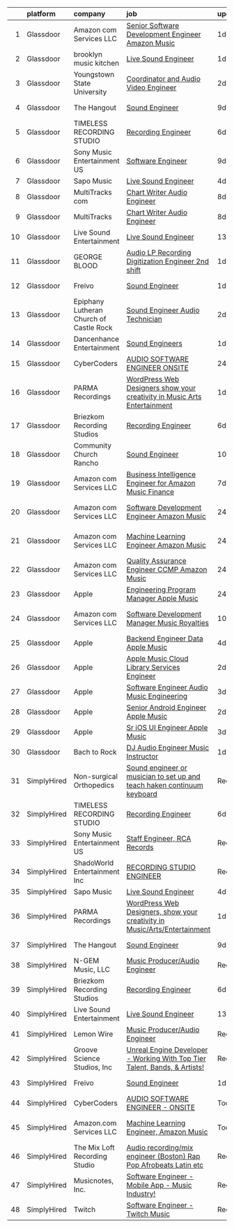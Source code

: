 

|    | platform    | company                                 | job                                                                                                                                                                                                                                                                                                                                                                                                                                                                                                                                                                                                                                                                                                                                                                                                                                                                                                                                                                                                                                                                                                                                                                                                                                                                                                                                                                                     | update_time   | location                |
|---:|:------------|:----------------------------------------|:----------------------------------------------------------------------------------------------------------------------------------------------------------------------------------------------------------------------------------------------------------------------------------------------------------------------------------------------------------------------------------------------------------------------------------------------------------------------------------------------------------------------------------------------------------------------------------------------------------------------------------------------------------------------------------------------------------------------------------------------------------------------------------------------------------------------------------------------------------------------------------------------------------------------------------------------------------------------------------------------------------------------------------------------------------------------------------------------------------------------------------------------------------------------------------------------------------------------------------------------------------------------------------------------------------------------------------------------------------------------------------------|:--------------|:------------------------|
|  1 | Glassdoor   | Amazon com Services LLC                 | [Senior Software Development Engineer  Amazon Music](https://www.glassdoor.com/partner/jobListing.htm?pos=123&ao=1136043&s=58&guid=0000018199a47fff8f4937af60c34423&src=GD_JOB_AD&t=SR&vt=w&cs=1_f26061d8&cb=1656140103986&jobListingId=1007959970195&jrtk=3-0-1g6cq9012khph801-1g6cq901kgajf800-99ed62419581f77f-)                                                                                                                                                                                                                                                                                                                                                                                                                                                                                                                                                                                                                                                                                                                                                                                                                                                                                                                                                                                                                                                                     | 1d            | Atlanta, GA             |
|  2 | Glassdoor   | brooklyn music kitchen                  | [Live Sound Engineer](https://www.glassdoor.com/partner/jobListing.htm?pos=119&ao=1136043&s=58&guid=0000018199a47fff8f4937af60c34423&src=GD_JOB_AD&t=SR&vt=w&ea=1&cs=1_e8a3fe7f&cb=1656140103982&jobListingId=1007960228681&jrtk=3-0-1g6cq9012khph801-1g6cq901kgajf800-cfb4dbb3a10cb396-)                                                                                                                                                                                                                                                                                                                                                                                                                                                                                                                                                                                                                                                                                                                                                                                                                                                                                                                                                                                                                                                                                               | 1d            | Brooklyn, NY            |
|  3 | Glassdoor   | Youngstown State University             | [Coordinator and Audio Video Engineer](https://www.glassdoor.com/partner/jobListing.htm?pos=127&ao=1136043&s=58&guid=0000018199a47fff8f4937af60c34423&src=GD_JOB_AD&t=SR&vt=w&cs=1_9b52f1eb&cb=1656140103987&jobListingId=1007957029518&jrtk=3-0-1g6cq9012khph801-1g6cq901kgajf800-4bff3de46b611e70-)                                                                                                                                                                                                                                                                                                                                                                                                                                                                                                                                                                                                                                                                                                                                                                                                                                                                                                                                                                                                                                                                                   | 2d            | Youngstown, OH          |
|  4 | Glassdoor   | The Hangout                             | [Sound Engineer](https://www.glassdoor.com/partner/jobListing.htm?pos=102&ao=1110586&s=58&guid=0000018199a47fff8f4937af60c34423&src=GD_JOB_AD&t=SR&vt=w&cs=1_e2f96762&cb=1656140103980&jobListingId=1007941797349&cpc=3E2BFC0D8D8346C2&jrtk=3-0-1g6cq9012khph801-1g6cq901kgajf800-675acca29632c3d6--6NYlbfkN0Dklcs_avH4_PXeaTYY4cD2CxUXrHXnDcRAFPxkhkludPybpabqCb4pOKZvm-Yy40brWKAkZHC4kOFh5HjM1Iv-jKH59TjzzuSUIQ-sYYeZX4RoES0tCMd7ioO9AgG1d6v6VqV5lX4n-gRcMqGEXgCd34vgOgeDymq6rVNKl9UGpAns5_pPRoxTju9kDX5UtUTPf4AUO5YCSdA1A2CIWd_LToMx6SlsjyKZgMcVcIGslXi8aRAeWYdIQj-c7wOz8bjNLLQeJxEjBjF05FE8_ccvHv4Qi004SSNZpDZPpPg2fgqrQL-ATgl4UoT9Z4swlViRYwUQLkHWCLusFC1mQmfD_pj5r2G__XVE0r4CmOFkNCRO5lRyI_mHg94UwoRJy0OgmP8o3rp10IOd0ApXVWCuC1-GbYBl9XkaZlQ8Klf1p1gPqAYN7hfF4hsxFmGw7Wscx9hECIEwAZ4UvoVu4Xc_xBUYYEorSz4HqZmc2j0yjlB914fgOcEI5_qr8SCdEEtl2YEB8uBzW75WMsumQLOxoPvf_FRf3qjh12tY5Tjl-Sc8quS-vnWfR8h5aWKB_UNeYoHXz38GWH29W1n4wGFjDZO_afoRQxWuAHvS-m3_RjmYsq5SlA11PQRvBOxty54A0qyh0sswfn7T8cpCOTAeV9mJkkCTtnLipD2MfjX6Txii8VGd1t_5Hja3T1XVvGG0k1Ny5cWne13AHw2YcNNAKMQR0lQ9coRbsUByfWhAOlGEefnwG7iIQLQqhJJ0OjU%3D)                                                                                                                                                                                                                                                                      | 9d            | Myrtle Beach, SC        |
|  5 | Glassdoor   | TIMELESS RECORDING STUDIO               | [Recording Engineer](https://www.glassdoor.com/partner/jobListing.htm?pos=118&ao=1136043&s=58&guid=0000018199a47fff8f4937af60c34423&src=GD_JOB_AD&t=SR&vt=w&ea=1&cs=1_a3591e8a&cb=1656140103982&jobListingId=1007949019689&jrtk=3-0-1g6cq9012khph801-1g6cq901kgajf800-52673f44efd9a9a5-)                                                                                                                                                                                                                                                                                                                                                                                                                                                                                                                                                                                                                                                                                                                                                                                                                                                                                                                                                                                                                                                                                                | 6d            | Cincinnati, OH          |
|  6 | Glassdoor   | Sony Music Entertainment US             | [Software Engineer](https://www.glassdoor.com/partner/jobListing.htm?pos=117&ao=1136043&s=58&guid=0000018199a47fff8f4937af60c34423&src=GD_JOB_AD&t=SR&vt=w&ea=1&cs=1_5f22f671&cb=1656140103982&jobListingId=1007942804723&jrtk=3-0-1g6cq9012khph801-1g6cq901kgajf800-3d69a6d98b0f3f4c-)                                                                                                                                                                                                                                                                                                                                                                                                                                                                                                                                                                                                                                                                                                                                                                                                                                                                                                                                                                                                                                                                                                 | 9d            | New York, NY            |
|  7 | Glassdoor   | Sapo Music                              | [Live Sound Engineer](https://www.glassdoor.com/partner/jobListing.htm?pos=113&ao=1136043&s=58&guid=0000018199a47fff8f4937af60c34423&src=GD_JOB_AD&t=SR&vt=w&ea=1&cs=1_0c63b792&cb=1656140103982&jobListingId=1007951864280&jrtk=3-0-1g6cq9012khph801-1g6cq901kgajf800-fcb7a6448ded33ab-)                                                                                                                                                                                                                                                                                                                                                                                                                                                                                                                                                                                                                                                                                                                                                                                                                                                                                                                                                                                                                                                                                               | 4d            | Miami, FL               |
|  8 | Glassdoor   | MultiTracks com                         | [Chart Writer   Audio Engineer](https://www.glassdoor.com/partner/jobListing.htm?pos=124&ao=1136043&s=58&guid=0000018199a47fff8f4937af60c34423&src=GD_JOB_AD&t=SR&vt=w&cs=1_ccbb3a9f&cb=1656140103986&jobListingId=1007945074698&jrtk=3-0-1g6cq9012khph801-1g6cq901kgajf800-394d791e73078e8e-)                                                                                                                                                                                                                                                                                                                                                                                                                                                                                                                                                                                                                                                                                                                                                                                                                                                                                                                                                                                                                                                                                          | 8d            | Cedar Park, TX          |
|  9 | Glassdoor   | MultiTracks                             | [Chart Writer   Audio Engineer](https://www.glassdoor.com/partner/jobListing.htm?pos=126&ao=1136043&s=58&guid=0000018199a47fff8f4937af60c34423&src=GD_JOB_AD&t=SR&vt=w&cs=1_08549f4d&cb=1656140103987&jobListingId=1007945174702&jrtk=3-0-1g6cq9012khph801-1g6cq901kgajf800-eafff6cc7ca7f3b4-)                                                                                                                                                                                                                                                                                                                                                                                                                                                                                                                                                                                                                                                                                                                                                                                                                                                                                                                                                                                                                                                                                          | 8d            | Austin, TX              |
| 10 | Glassdoor   | Live Sound Entertainment                | [Live Sound Engineer](https://www.glassdoor.com/partner/jobListing.htm?pos=112&ao=1136043&s=58&guid=0000018199a47fff8f4937af60c34423&src=GD_JOB_AD&t=SR&vt=w&ea=1&cs=1_956f82da&cb=1656140103982&jobListingId=1007933105310&jrtk=3-0-1g6cq9012khph801-1g6cq901kgajf800-c79b73407b4e4318-)                                                                                                                                                                                                                                                                                                                                                                                                                                                                                                                                                                                                                                                                                                                                                                                                                                                                                                                                                                                                                                                                                               | 13d           | New York, NY            |
| 11 | Glassdoor   | GEORGE BLOOD                            | [Audio LP Recording Digitization Engineer  2nd shift](https://www.glassdoor.com/partner/jobListing.htm?pos=125&ao=1136043&s=58&guid=0000018199a47fff8f4937af60c34423&src=GD_JOB_AD&t=SR&vt=w&cs=1_0ac9e9d9&cb=1656140103987&jobListingId=1007959721059&jrtk=3-0-1g6cq9012khph801-1g6cq901kgajf800-94ce0a851b55452b-)                                                                                                                                                                                                                                                                                                                                                                                                                                                                                                                                                                                                                                                                                                                                                                                                                                                                                                                                                                                                                                                                    | 1d            | Fort Washington, PA     |
| 12 | Glassdoor   | Freivo                                  | [Sound Engineer](https://www.glassdoor.com/partner/jobListing.htm?pos=103&ao=1110586&s=58&guid=0000018199a47fff8f4937af60c34423&src=GD_JOB_AD&t=SR&vt=w&ea=1&cs=1_fbc4feff&cb=1656140103981&jobListingId=1007960256212&cpc=AECEB822CA110EBC&jrtk=3-0-1g6cq9012khph801-1g6cq901kgajf800-dcb3c1ce40abf58c--6NYlbfkN0DeyJ4CP5CzwT7broxeUwKBt3co1QwKwWitRQqJu2WRZ1ZiWaEtQwSD9V72mLcqkbYFr4PTDTMhd2HkYAy5q3mnyAyciwCD-O5PQIMS9Q5KThzj-50jTgHxSgcxpnoYsUtDyMGkywOoVmaupRLttQZOuWuECVOk-O-T0lmz2F6ZstuAs4GKfhZvCkiZiWQRzDXdxozTP5BUjBvaB6EzQ340DeKs_GLrmKXKdqZD9z-vDYO7qMqbZpaSEM4Ez2SQ5Mi3iE-MwnuB87RnZdpuOjoenGC3M_PHSriHozOmimQ269rtugLhzjiw9EAUrnqidaykAefmZdU8gaRJ0hCAOJMTfWI4pwPTxeVdCvBzyx4PoFTFSBo8DdA7eKlrHHcJbXiSTZZ_dO8RN6HpFoL4YsqU-eACWU3xrmLWMEmunpU_c0V43yGfvfXcyw9VoUkzatAgIACwknYoIAr2xSFt8uz4vy0Iu8A-LntPfUnX43ExjGHvOu16vC5mQeRkEU3WOfM%3D)                                                                                                                                                                                                                                                                                                                                                                                                                                                                                                                                 | 1d            | Middleboro, MA          |
| 13 | Glassdoor   | Epiphany Lutheran Church of Castle Rock | [Sound Engineer  Audio Technician ](https://www.glassdoor.com/partner/jobListing.htm?pos=128&ao=1136043&s=58&guid=0000018199a47fff8f4937af60c34423&src=GD_JOB_AD&t=SR&vt=w&ea=1&cs=1_c4f55910&cb=1656140103987&jobListingId=1007956823232&jrtk=3-0-1g6cq9012khph801-1g6cq901kgajf800-3de154c4f66dd65c-)                                                                                                                                                                                                                                                                                                                                                                                                                                                                                                                                                                                                                                                                                                                                                                                                                                                                                                                                                                                                                                                                                 | 2d            | Castle Rock, CO         |
| 14 | Glassdoor   | Dancenhance Entertainment               | [Sound Engineers](https://www.glassdoor.com/partner/jobListing.htm?pos=121&ao=1136043&s=58&guid=0000018199a47fff8f4937af60c34423&src=GD_JOB_AD&t=SR&vt=w&cs=1_89b69460&cb=1656140103986&jobListingId=1007959494251&jrtk=3-0-1g6cq9012khph801-1g6cq901kgajf800-d0f3d38b7fd0f498-)                                                                                                                                                                                                                                                                                                                                                                                                                                                                                                                                                                                                                                                                                                                                                                                                                                                                                                                                                                                                                                                                                                        | 1d            | Oklahoma                |
| 15 | Glassdoor   | CyberCoders                             | [AUDIO SOFTWARE ENGINEER   ONSITE](https://www.glassdoor.com/partner/jobListing.htm?pos=110&ao=1110586&s=58&guid=0000018199a47fff8f4937af60c34423&src=GD_JOB_AD&t=SR&vt=w&ea=1&cs=1_ab4ee348&cb=1656140103982&jobListingId=1007961975224&cpc=8795CF9063CD573D&jrtk=3-0-1g6cq9012khph801-1g6cq901kgajf800-b6235e2feb0b0fb5--6NYlbfkN0CpFJQzrgRR8WqXWK1qKKEqALWJw739KlKqr2H-MSI4eoBlI4EFrmor2FYZMP3muM0l2pCdR1lEkYQad70RamWRliXAwblxhpTvQzv0PCj3Pv52ZE0UmBc2zYc2lLn8YXoU1n662mAsLNK_eO1mv5bLozNhwunmvf7eKA6gi_po0JZoiACYKyF39iH0hI-6LDIUgksoRlciWuOBm1TLMxwEdFCKAdTaUVVp3vRFJ3_hpd4yzG_qMvDe9sFwrYWKix524PIsPA4854yE7KKJ5wh0EDkWTyMSVaIi4sTLnpvmY1UZEREmUHgZfSuRSWOsX3mtKLmm-CWblt3aE04wR1_4_LhgSQ5cttIt2x7PcmhLi5KVqwgAgFCLOXAWlYJuvekYIGOk1R6EyNzbP15_AxM_H9RHxkxowIh2wEG5Yu06TLMIMDxts9aH6thbyjaY4faG7xmIY-Ohj5YRnsdZFxa-pI4m8lH4VVOfYjJ5trSKvnIu-8XqlfM4odvHqy5YoEAuAaikTzVN1qDglXNWgAoJJpAYwhSGiDyPIR8xsrPINuEpGb-hqCI4CG7Y1kLyPmdTut5Vs1IT23XQQ0eoQvijJkkcnz4oh3bW51d49DC4SaDvpkDHSY_OtJYGsoMJy6rNjWhGY-8ZEq-D5Z6p4KaGDQrAQCITcvM5yiL5WYYkEO3jqbwSWKwj7QS63BrPCV6Y43N_TTqaj0Y7FtMJy-sj7CeYd83YzIfhyTLOgilqFRo7yv-V-1U60lp54Mowm5KcsjcjFqw6WdpwDExBN-rwQRTURjmKNfQGulh53N1VvNcu6D34_UVIo-_AwlnflzavdjJX6PGbMTQtP5SZ8F3g2Y2fzTSmeM7t9k3AHbYCefQbjFQC5XkpTJDFqYvUypKW4DXdwva6ZfjsAwU0I2htK9kEAfrmA5W4SdR9uTeasOdY0h63vnrP7vHPmN-DHxcQa97zI-WXuBiSC2Kn0E9E4QnfbIZcVYuPcHJytRWmXA%3D%3D) | 24h           | San Jose, CA            |
| 16 | Glassdoor   | PARMA Recordings                        | [WordPress Web Designers  show your creativity in Music Arts Entertainment](https://www.glassdoor.com/partner/jobListing.htm?pos=105&ao=1110586&s=58&guid=0000018199a47fff8f4937af60c34423&src=GD_JOB_AD&t=SR&vt=w&ea=1&cs=1_ae6f1eb3&cb=1656140103981&jobListingId=1007960095074&cpc=FB7E4A1762AE5BEC&jrtk=3-0-1g6cq9012khph801-1g6cq901kgajf800-a51dcf66eccc53eb--6NYlbfkN0BMd6i3W3qmAtDke4ZitYLMBEMpVvOQU_aO9JUqgRRkgwDvgaVV8jWDDkXv0s9VdhdFtp8vgpc7Xd14geBqCVRfeb-Zk2gFUWrnzfN3CO7_Kshg7e9lFPeLlS31PbWmaUmDuWqBwBaZIqP5E8OfSbZVpgw5zRAc4LpRHBRqxyh3tAhzUrHfLFIfhkH6S2Qey-ZsaTr91fC6gXPwJSfiR5EWKpFZmiLfem0WBZQlXuT3jnZF2udxMLBeiTElXdflra8wWV-HXvYgwt15XnB-eotkyTg14TCk4_hsHfW6oeZMH-dsPx8T56pWYEG8XgktZA_sSjtHEApkL58IS0unuBqoreEI6ZFo0kBwEnX6iwBqRbSW3IVRtiXSjqg6JuvXz58arzeBaHpcJd4ptE3iQC6-zcljankndebXXDnBpTaqiu6D7hO8W1fgfxvfcw0ke8VPFKiIi-IGRfh5cPyKtSRdIo8WAIxOq2iK09lctGNgsz9PFW2eooEMGPKA9oc3FF4%3D)                                                                                                                                                                                                                                                                                                                                                                                                                                                                      | 1d            | Remote                  |
| 17 | Glassdoor   | Briezkom Recording Studios              | [Recording Engineer](https://www.glassdoor.com/partner/jobListing.htm?pos=115&ao=1136043&s=58&guid=0000018199a47fff8f4937af60c34423&src=GD_JOB_AD&t=SR&vt=w&ea=1&cs=1_229e721d&cb=1656140103982&jobListingId=1007949003348&jrtk=3-0-1g6cq9012khph801-1g6cq901kgajf800-642744c452f28506-)                                                                                                                                                                                                                                                                                                                                                                                                                                                                                                                                                                                                                                                                                                                                                                                                                                                                                                                                                                                                                                                                                                | 6d            | Alhambra, CA            |
| 18 | Glassdoor   | Community Church Rancho                 | [Sound Engineer](https://www.glassdoor.com/partner/jobListing.htm?pos=101&ao=1110586&s=58&guid=0000018199a47fff8f4937af60c34423&src=GD_JOB_AD&t=SR&vt=w&ea=1&cs=1_4204e441&cb=1656140103981&jobListingId=1007939846257&cpc=BD12EE6BC876221B&jrtk=3-0-1g6cq9012khph801-1g6cq901kgajf800-83ae106271ef4dd5--6NYlbfkN0Bi-g4OEguhQEx4pjzkmulzkFDPdVMQm6g82nLRMcVRUAXQonzRVMraqvZFhqHn4iOrwVvH3vjavyQ1H4pVpG0Sx8cg6YAiQ__67yn_QI9nxrG6U4M1HTCKxgTQzFwVXCl5V7NMBT19HpHVbSSivm3y3MWHj9PjpWZhDH39sbDn7fy1Qwhaoag2pbuBs-YWJhchDIe_52Ia1dUTmWAlG2cmq8cX6sFs0Qk8jXm1nl0FwMV1uwFwMihHdU8AUaHZEfUMHn7cj_NTXnUFIq3K-WwQq-_NzJtq9LsgLXFMLgNJG33FB3WwzuDCOHIezker-tNzPd3Y3BucQKvYUp4gmoUOiOJxvJdzN_GsVH0Fy0baAF5WSEGHmizSQOMeft8Cq5x9uzxgLbppJHQDpojD24GtaH1xAHK1tM-btmPq6DEJPs7SyWmuJWigNFN6is3RxUaVSr6bBRH_vnZcv-ABmz8Y0sPzvsPC5V0rj9U27L4jvQFzkrXWbTi7JxYNYs7A7Gg%3D)                                                                                                                                                                                                                                                                                                                                                                                                                                                                                                                                 | 10d           | Rancho Cucamonga, CA    |
| 19 | Glassdoor   | Amazon com Services LLC                 | [Business Intelligence Engineer for Amazon Music Finance](https://www.glassdoor.com/partner/jobListing.htm?pos=120&ao=1136043&s=58&guid=0000018199a47fff8f4937af60c34423&src=GD_JOB_AD&t=SR&vt=w&cs=1_45a0d339&cb=1656140103983&jobListingId=1007946590105&jrtk=3-0-1g6cq9012khph801-1g6cq901kgajf800-76e678a6ae5e6aee-)                                                                                                                                                                                                                                                                                                                                                                                                                                                                                                                                                                                                                                                                                                                                                                                                                                                                                                                                                                                                                                                                | 7d            | Seattle, WA             |
| 20 | Glassdoor   | Amazon com Services LLC                 | [Software Development Engineer  Amazon Music](https://www.glassdoor.com/partner/jobListing.htm?pos=116&ao=1136043&s=58&guid=0000018199a47fff8f4937af60c34423&src=GD_JOB_AD&t=SR&vt=w&cs=1_5ee8fd51&cb=1656140103982&jobListingId=1007962194215&jrtk=3-0-1g6cq9012khph801-1g6cq901kgajf800-fa7a0329a3b35d60-)                                                                                                                                                                                                                                                                                                                                                                                                                                                                                                                                                                                                                                                                                                                                                                                                                                                                                                                                                                                                                                                                            | 24h           | San Francisco, CA       |
| 21 | Glassdoor   | Amazon com Services LLC                 | [Machine Learning Engineer  Amazon Music](https://www.glassdoor.com/partner/jobListing.htm?pos=111&ao=1136043&s=58&guid=0000018199a47fff8f4937af60c34423&src=GD_JOB_AD&t=SR&vt=w&cs=1_f936024d&cb=1656140103982&jobListingId=1007962183549&jrtk=3-0-1g6cq9012khph801-1g6cq901kgajf800-7c0081a0693f6e3b-)                                                                                                                                                                                                                                                                                                                                                                                                                                                                                                                                                                                                                                                                                                                                                                                                                                                                                                                                                                                                                                                                                | 24h           | San Francisco, CA       |
| 22 | Glassdoor   | Amazon com Services LLC                 | [Quality Assurance Engineer  CCMP  Amazon Music](https://www.glassdoor.com/partner/jobListing.htm?pos=114&ao=1136043&s=58&guid=0000018199a47fff8f4937af60c34423&src=GD_JOB_AD&t=SR&vt=w&cs=1_a230722f&cb=1656140103982&jobListingId=1007961126346&jrtk=3-0-1g6cq9012khph801-1g6cq901kgajf800-e1f2d08a6e96a4b8-)                                                                                                                                                                                                                                                                                                                                                                                                                                                                                                                                                                                                                                                                                                                                                                                                                                                                                                                                                                                                                                                                         | 24h           | San Francisco, CA       |
| 23 | Glassdoor   | Apple                                   | [Engineering Program Manager  Apple Music](https://www.glassdoor.com/partner/jobListing.htm?pos=122&ao=1136043&s=58&guid=0000018199a47fff8f4937af60c34423&src=GD_JOB_AD&t=SR&vt=w&cs=1_43d7b55c&cb=1656140103986&jobListingId=1007962872437&jrtk=3-0-1g6cq9012khph801-1g6cq901kgajf800-2a67702879a369bb-)                                                                                                                                                                                                                                                                                                                                                                                                                                                                                                                                                                                                                                                                                                                                                                                                                                                                                                                                                                                                                                                                               | 24h           | Seattle, WA             |
| 24 | Glassdoor   | Amazon com Services LLC                 | [Software Development Manager  Music Royalties](https://www.glassdoor.com/partner/jobListing.htm?pos=129&ao=1136043&s=58&guid=0000018199a47fff8f4937af60c34423&src=GD_JOB_AD&t=SR&vt=w&cs=1_780f81ca&cb=1656140103987&jobListingId=1007940033192&jrtk=3-0-1g6cq9012khph801-1g6cq901kgajf800-5aee6b857832b447-)                                                                                                                                                                                                                                                                                                                                                                                                                                                                                                                                                                                                                                                                                                                                                                                                                                                                                                                                                                                                                                                                          | 10d           | San Francisco, CA       |
| 25 | Glassdoor   | Apple                                   | [Backend Engineer Data   Apple Music](https://www.glassdoor.com/partner/jobListing.htm?pos=104&ao=1110586&s=58&guid=0000018199a47fff8f4937af60c34423&src=GD_JOB_AD&t=SR&vt=w&cs=1_bc44fd9f&cb=1656140103981&jobListingId=1007950938244&cpc=8795CF9063CD573D&jrtk=3-0-1g6cq9012khph801-1g6cq901kgajf800-12d83685509c3883--6NYlbfkN0BvKrLyj5gPmtZO9T8euul8TCxuuKNOtzRJOomxnwSEodTz2Bc-sPZlFpP0h5lDivqTF5_QeIpS_cDvN7FQMh8G5Q27mXkfq6J_zu8iXTfNQv2d91851vXbBzAq-u4LhSiSVS7JHPHJJPqd4DPZm67dI48mIQvipeOSk8vKm-DGTLEUrrKhp5V6Ib2SPayZh5hDIGxb7qYmO1o6bBzs9xsUCBDNA2N3sRT4lHwApebmj-MgteDM_1K_N8ziK04AzlLaSwokhBsB-ltEGMemLW0z4himHSDRNlgT-Qnm9J1ebbFwhNf1F5RrU4YoXQrOqh74NocbJmBqyvVyvsmd8dIe4iq8EKPG5OV4S6aIk6efr6YoUlZ8iOYNUXZH-fVI1TbCFm6RRitC1nhYRzdb8OKEAFOTFbkP4KsylE3JWUorT2T7iEB4WPqeyVEkNzugiK3nN-12RIN5Awjibnpu2Gj9ZBtKkQ6HmYSQDvD6OQ8JdmBCdosqJq0Lr-ggpUH4z_F2daALv9VsMwXlQk8AfXvAm_xsz7jLhh1QCSzf3CZtFKhEVjAZLeHuUzS5GGAkms9queLT1ZoUz4wIGeq97FKzDBZBt6v4iBQZ-_4Y4KdoipryYR0L7LUHCxIqUmRQceKxJNh-LsOVnvevRdCvGIeiLDJn9hBkBYaxu113TTWLlk22NSBme9WkP7IKyUwGlUfH4rZNS3g9j752Jls97BXql8W2ak4Qm7N9_DH3chz1qxQFs2HwB5d291UazCEKVK9zVVNxGquhQ_3PDi3tMoaIzHnkI_r7i_CEa-ikTaSblSzIeh6W2SqJw898D5O4Kj-VQoLjU5Vi-1M37-rxzMfxyTNAf5BIiwbhG4GT5uLPEAz4g2qTbfbvO6bYTHDl05arJm5Exa_mS-Phy8vpKwx2_TW81jGTzsXGIAoJQIWYseofecMAb1vJR1UNcsWRmvtLlr2hG25zoD0PjlbXh2_t)                               | 4d            | New York, NY            |
| 26 | Glassdoor   | Apple                                   | [Apple Music   Cloud Library Services Engineer](https://www.glassdoor.com/partner/jobListing.htm?pos=106&ao=1110586&s=58&guid=0000018199a47fff8f4937af60c34423&src=GD_JOB_AD&t=SR&vt=w&cs=1_70db49cb&cb=1656140103981&jobListingId=1007958038335&cpc=AC285F3A3ECA6BB0&jrtk=3-0-1g6cq9012khph801-1g6cq901kgajf800-90d154890eaec506--6NYlbfkN0BvKrLyj5gPmtZO9T8euul8TCxuuKNOtzRJOomxnwSEodTz2Bc-sPZl1dBMH13w-jPSQNOdC8EiyXidj-cTlaRSVRT9dQt6cRIQFRhagZhsjMlt8MOPuQG9TbrHFdtysCg8H6JXms-aMcTD_6WL9WW0CDTqFTF23mgEF8mEKlm0HlWWvB9lIOpMWHoJ3pUqf7aeLaGfig0DS4bGsnvsxxRZ1UfrhG3DrtnlalWpcpp8uXeEtLV0PQ1PUVcpwS6npRWOnCfUdIQpAk97uqtxzINdUZRQ_VqabxSuvxonNhkdAlUm7JttAVPLEjw3XGl-NIn4-zYnj0ryxBlf_rU7OKsnuu_o5MAr8bQ6m-1qXzliWrxKdn6ovSdVcXrqzbV43OVEEcodkxdvgDaF_S4BJhO4aVaypg2DA0GpoI-oZZ7iZ6oStVNmvVMCZ6_OfIKneGfwsmM9-kMQC3XTSH_WWpEtvIsvO5vxbR1_La6Lo3OGloKPhf14kpIc8gLndkORce0Hwerhakz_mMu8AWch4bqVs9_OnKFf6K__VXa1gfgd2UwwsdsSkBRZP-rrp7l8Bb_bKbmr1EFs9sMtklPbUpTGsHsgpZQn-66OaQ_agFJNGMaS7wopYYZl0PaV7k_KSRR7CHqm7G9CyOxruOJWMPw3Bi-1IaZgwFS8UsA705BnZTdA6JFcFcZmygdGpIlp6viZFGUJNLvBnWPyNRDcWVAmSI3V_t-S3AHYaW_3O12FD2TVbPNxYP6n4omZ5rrGkMYaoGsZTr5SPb2ET5LCEBMYQSzl3IaAvLHrWIom3pzLtul12x2x3ItDYZb9cS6UAYNgb5xt1jAH0vlyekXvsJ1mgO18CFIwoabw-maUWMKoeb7Cwkltadwm_Uwtmf0cLaUf81Gta8KOz__T112Nv9xK1bSJMdPH4T2ovEy-l8H9MXVsTk-u-cNR8hNgHu8vm6eOChlRxdkUAmxvZSwUO4FeURGfdMg9MOY%3D)       | 2d            | Seattle, WA             |
| 27 | Glassdoor   | Apple                                   | [Software Engineer   Audio Music Engineering](https://www.glassdoor.com/partner/jobListing.htm?pos=107&ao=1110586&s=58&guid=0000018199a47fff8f4937af60c34423&src=GD_JOB_AD&t=SR&vt=w&cs=1_211bd28b&cb=1656140103981&jobListingId=1007953436681&cpc=AC285F3A3ECA6BB0&jrtk=3-0-1g6cq9012khph801-1g6cq901kgajf800-0f05742063eedeae--6NYlbfkN0BvKrLyj5gPmtZO9T8euul8TCxuuKNOtzRJOomxnwSEodTz2Bc-sPZl29JElYHfcoQTiZSeJqPqmVi6yPXnZ7RPIiHp7Ll7-5zhYqBOAyK9-D1QoK1PnLaKo5UwoRN33pvynulK16fbQXfLc58l3WIiymQZ9aFdke1u2W1wCLOwT7SrCxMox9X0xz96zafFD4YWXmkWkSjUBqzDeGV2l4vklCNJhtIhEVc9UlF__90IpOhSuFg541QVpPJjslYqK3QDsuuaX_S7B-_GWnTwjVz4PbnN2uEvQl7d3aQ5DXDHy_ylaHzo107dq1bkbp9HKLp9ZA4Jn2dzrhVrPRqqbpKc8KtdOcW8ew7wuQoXmF52dQ3lSodbJKZYytSGjjy8lmVPGSthC1lLVqhgxAU9_hTYLhdrbYbm8VAS3wd6PNTGVOJ3jOvenv4SjD-xr3coWf0t1yYHRZqQWPEoz5sLmVKwlJnq2mKkYxGEPOyRwVmpetbsQujW7QIXzhDnX3lIfxMU6M6PaQi6tmenRHU9qdwTrb8pOQQQtsIHt2LuJKpRA4TWNa31NBROFviduMETJPbge4CVfIrcATHGuJjl_89CQIfWgR0ZHxqOfDaKgJjn_Is-QdGRMzjgudsGAYUlaMISVc6LNJrw4vOgkSPeO4focvqNMagiXY83fzeRdr6R4aCoM62ZfTJ1LqE-QL-as1E6cV9-vPQ9y6JSrbIcSMXBcBD3gIjdZpq9s_4AcQ32Zoa8afK2t9iUZ9ipMdpBTDzA6m48Za-BklE7h7TEzyKG8nmn-iPskqj87C4znhppA6W13B7jI4iUbE2JHSk8keWD1gB5ipLj04rz6D-8PJp9b9G-QqnJhrgVgyj7CC1zTVMzCvvdIl0WNUJu-xOVt_4Kyr-FxmRAExeAD6SikPBcxNg47V1i8DATtPpEA6FRgceLxX1gLc_tbEypyvFNuXKyBxMMODLdAcGxbyCoT0nT3okie2WF2JA%3D)         | 3d            | Culver City, CA         |
| 28 | Glassdoor   | Apple                                   | [Senior Android Engineer   Apple Music](https://www.glassdoor.com/partner/jobListing.htm?pos=108&ao=1110586&s=58&guid=0000018199a47fff8f4937af60c34423&src=GD_JOB_AD&t=SR&vt=w&cs=1_c46f06ab&cb=1656140103981&jobListingId=1007958336118&cpc=334ABAF5D42DC775&jrtk=3-0-1g6cq9012khph801-1g6cq901kgajf800-a70bb27c68a7a6c6--6NYlbfkN0BvKrLyj5gPmtZO9T8euul8TCxuuKNOtzRJOomxnwSEodTz2Bc-sPZlC5mDe-NOaJgTibUZKWwoj1L5CZzuCvYelZTCfuoFm050DBiCh4fW3g-g9QvrvuGh2I-00PtdeaHO2a5ACvBLmptIwfTXWCMvWShVtPZBMuwfxpqy-2sTJyoFAEr7vt_VfegA3wuN5uYXto1lTq-5kyIJSlc4N3nv44xS7V0DftKunKLGLcEcwyuJlGTRZo7h69Hj15HytoiiC_UfbYz6BPYzXPw-bIjLeCpA1phMlx-0G4Bdi8Sou_rh-oc1FuFK9EYh9aHvbhNzRhl7VDu1aLUYmqR-U-OaHMMJUtg927XKfc1omsXKt9DVBYe1_v7w2Cyw1ppemftWEBwxUtD3q4CqBJNWhCWO-DVwok6j7Vem8r2K1seTkzzfq0PwQfiJMcS8WGNVbbRHPQeVnegLTJ26nlJ3XoLXkDPW7QIhGe01VM9KMgQHpJ0vH-wWNh1ufks2ITHeqIbIul5VDg4tCDFFFFiMhY0Imkxd06yfBmjgG46xRC3TZYXswh-J29w_8qotsoIJDEC1owrSqOSyWDUlAmnnMFvMmZpiW87MyD8XmXhuheinfnc7DwHChTWd4CEUStrl7YcbKY7C7YFgrzR0uXtbT-nGFAf9JXRKUkU3AQ27qUMewuQsbj02H7UFgH8mrmJw9oHfQlpa1CcxiSik0T7Aw_zlfhO_VmVHyyUhlSyOX5ewhpV9v9lKgAapOnwhDBnsWxnEB96FJSlBvoUozzg2dI0GG2iDw-ER0QDLXsOz5Mno8OW5BafsIUau0d3_02C0HE_XbtX7lLvZVquLC8Y8iS4LuHYdMZlmF4yFNWERY7Yoj72PyIhnr18AGyI04mc0Usgu6F3wPRdnpp9uwdLXpC7jn4O9kN0A244dACc7zMZS8neVQrBtbqmIijLTqtWF82FgJmyHLXmSJKABM_60nq2ccKqRymM_u30%3D)               | 2d            | San Diego, CA           |
| 29 | Glassdoor   | Apple                                   | [Sr  iOS UI Engineer Apple Music](https://www.glassdoor.com/partner/jobListing.htm?pos=109&ao=1110586&s=58&guid=0000018199a47fff8f4937af60c34423&src=GD_JOB_AD&t=SR&vt=w&cs=1_b2c82c03&cb=1656140103982&jobListingId=1007953436787&cpc=F41FEAB56D215062&jrtk=3-0-1g6cq9012khph801-1g6cq901kgajf800-6b48f68127162d2d--6NYlbfkN0BvKrLyj5gPmtZO9T8euul8TCxuuKNOtzRJOomxnwSEodTz2Bc-sPZl1dBMH13w-jPG2G3T-i-GLEFchHGcFa8MguPlTO6XLwzAMQBFoGjqi0wt0Mh4MM14Z2gcB9Y4d2btViXEFylHFVO6cOHypjmR7yWFLre5OUuYQuv0UwgZNEdyrDcYWN1dPAH_QGeSZapUw4JsPCvv-O3fcDfr1mlYjlrhmA-Qy21JuUheTVrgsjdiNc-HFHYZoBJ9bBd1QLjS3ES7G5hhPkBs0_-0iH5OFJ4F2tW-fcliFQc9Khzaj1h8aLylJUqvU5lC_xkYstr9f5zFOp43EARsb5hQ1E4w195mrxuYnWK8kE7rqLpyHXTEufaOSU4l7-Diq2iMs6mTHYHNz3gNBEKUx05s6yLTVevpyLq9pbufCmL0XH6EfM6L04KnDT0Y-52uezUUKO1W8Q1hRp6iFpBA4Fx9DguvQFBrgAKzo9yACMlNCKuAnO3tK5DG2ve19qEYbZ-5Y9o9VEh84NoJPJyOf5iRF1IR63lH8IerzRT1A-jMXGvcXvTsM_7jUB8MmMbKH4atxWA27RxyjIbm5-XXfdgelApG_vdeIVxcxQcknuqdXs-KKQQBwLIUnm1sQaxOVzpes0l5AyKMIfhPLf7ciRFskipHmbk7xw1p6TF_9QngGMnJx2WXk3sHiXsqvdFb02REln-Ty8OtnDj1EXk-u13l_Qqkb-HxJ2b2T-n6pJQnRUAwQvRd1MpG6Dj38r6QJuf3W1NcmOWGuM8JkmApqZcS9wuNTB2CC_l22Inxl_f4T8FfUf3V67VaWutFXqVT5V5zUZB9DCVoSx0PlIFGf9ifD1AGW6j3H9anXRnCZjOY6-RXaMBwsW0yB8VXu_JlzzJlOqC4N5euDqTOfDldZRBnFozgKccZsDsXr5pg5ACF4uJtOEN6_DqcoLlnwxmqz92cgKQtNDPmmi69lV5aJyyu628Z)                                   | 3d            | Seattle, WA             |
| 30 | Glassdoor   | Bach to Rock                            | [DJ   Audio Engineer   Music Instructor](https://www.glassdoor.com/partner/jobListing.htm?pos=130&ao=1136043&s=58&guid=0000018199a47fff8f4937af60c34423&src=GD_JOB_AD&t=SR&vt=w&ea=1&cs=1_79935af9&cb=1656140103987&jobListingId=1007959678007&jrtk=3-0-1g6cq9012khph801-1g6cq901kgajf800-512eee16dd10632a-)                                                                                                                                                                                                                                                                                                                                                                                                                                                                                                                                                                                                                                                                                                                                                                                                                                                                                                                                                                                                                                                                            | 1d            | Gaithersburg, MD        |
| 31 | SimplyHired | Non-surgical Orthopedics                | [Sound engineer or musician to set up and teach haken continuum keyboard](https://www.simplyhired.com/job/7y5RxfWgvBhvD5ARANj7xR1wS24g3fPvxpYIHCnLHOc6p5-BJXdA0g?q=music+engineer)                                                                                                                                                                                                                                                                                                                                                                                                                                                                                                                                                                                                                                                                                                                                                                                                                                                                                                                                                                                                                                                                                                                                                                                                      | Recently      | Hicksville, NY          |
| 32 | SimplyHired | TIMELESS RECORDING STUDIO               | [Recording Engineer](https://www.simplyhired.com/job/IWPOl1A7-it5xMvJKu5he9ixIA3IPUN3273mrUskwqAjTCqcVCg3yw?q=music+engineer)                                                                                                                                                                                                                                                                                                                                                                                                                                                                                                                                                                                                                                                                                                                                                                                                                                                                                                                                                                                                                                                                                                                                                                                                                                                           | 6d            | Cincinnati, OH          |
| 33 | SimplyHired | Sony Music Entertainment US             | [Staff Engineer, RCA Records](https://www.simplyhired.com/job/dwkMmDXnT1hAmYDd9mYCsbJlC48Fo9KuuDMR62WYReptlyXKnOCFWQ?q=music+engineer)                                                                                                                                                                                                                                                                                                                                                                                                                                                                                                                                                                                                                                                                                                                                                                                                                                                                                                                                                                                                                                                                                                                                                                                                                                                  | Recently      | Los Angeles, CA         |
| 34 | SimplyHired | ShadoWorld Entertainment Inc            | [RECORDING STUDIO ENGINEER](https://www.simplyhired.com/job/LuUo1uNsflz97Kc2VUvstOqF-GlyVnesKKVECsAsCY7m3CzEC5ML1A?q=music+engineer)                                                                                                                                                                                                                                                                                                                                                                                                                                                                                                                                                                                                                                                                                                                                                                                                                                                                                                                                                                                                                                                                                                                                                                                                                                                    | Recently      | Los Angeles, CA         |
| 35 | SimplyHired | Sapo Music                              | [Live Sound Engineer](https://www.simplyhired.com/job/RLp01nzYddBBR2kU90jVcyKpbxqhNwRJJaBHFhHEGHTNgrTZ7WSvTQ?q=music+engineer)                                                                                                                                                                                                                                                                                                                                                                                                                                                                                                                                                                                                                                                                                                                                                                                                                                                                                                                                                                                                                                                                                                                                                                                                                                                          | 4d            | Miami, FL               |
| 36 | SimplyHired | PARMA Recordings                        | [WordPress Web Designers, show your creativity in Music/Arts/Entertainment](https://www.simplyhired.com/job/Wpl3TU8XzCpcpJgy39HbFjwOkTi5fD0pThvI6-P168aePEhTBsPxGw?q=music+engineer)                                                                                                                                                                                                                                                                                                                                                                                                                                                                                                                                                                                                                                                                                                                                                                                                                                                                                                                                                                                                                                                                                                                                                                                                    | 1d            | Remote                  |
| 37 | SimplyHired | The Hangout                             | [Sound Engineer](https://www.simplyhired.com/job/pPtma4KfpJL8yv0IV160PCctZ7zJieTNPnwDrISJ5-REzhgDQyRTVw?q=music+engineer)                                                                                                                                                                                                                                                                                                                                                                                                                                                                                                                                                                                                                                                                                                                                                                                                                                                                                                                                                                                                                                                                                                                                                                                                                                                               | 9d            | Myrtle Beach, SC        |
| 38 | SimplyHired | N-GEM Music, LLC                        | [Music Producer/Audio Engineer](https://www.simplyhired.com/job/Ezwa4jEajZ7pguMTILcySEmg7Pz97pN4Z54HItsH2bknDEZXVVTfQw?q=music+engineer)                                                                                                                                                                                                                                                                                                                                                                                                                                                                                                                                                                                                                                                                                                                                                                                                                                                                                                                                                                                                                                                                                                                                                                                                                                                | Recently      | Remote                  |
| 39 | SimplyHired | Briezkom Recording Studios              | [Recording Engineer](https://www.simplyhired.com/job/Ve2NztJXh_sn1yS2vfoFCVcTu4YTEaUeBvL2YBxMJFWTbLmQ4uHthw?q=music+engineer)                                                                                                                                                                                                                                                                                                                                                                                                                                                                                                                                                                                                                                                                                                                                                                                                                                                                                                                                                                                                                                                                                                                                                                                                                                                           | 6d            | Alhambra, CA            |
| 40 | SimplyHired | Live Sound Entertainment                | [Live Sound Engineer](https://www.simplyhired.com/job/0CjPO0mwkxqqCLQ13deAeIJFTtQREPoa1gwB9XPsYUZFJphB2mHVtw?q=music+engineer)                                                                                                                                                                                                                                                                                                                                                                                                                                                                                                                                                                                                                                                                                                                                                                                                                                                                                                                                                                                                                                                                                                                                                                                                                                                          | 13d           | New York, NY            |
| 41 | SimplyHired | Lemon Wire                              | [Music Producer/Audio Engineer](https://www.simplyhired.com/job/Sc6a_qLLjAqXYw8lPpR4pg-XsRlyFBE8EPBOvyRFcmWsfFlhXZLZIw?q=music+engineer)                                                                                                                                                                                                                                                                                                                                                                                                                                                                                                                                                                                                                                                                                                                                                                                                                                                                                                                                                                                                                                                                                                                                                                                                                                                | Recently      | Indianapolis, IN        |
| 42 | SimplyHired | Groove Science Studios, Inc             | [Unreal Engine Developer - Working With Top Tier Talent, Bands, & Artists!](https://www.simplyhired.com/job/tMUv0bhv1WXQseALxCUyt4HnppYbuHAxKhmBeo43qD4xlbIyIH-L1Q?q=music+engineer)                                                                                                                                                                                                                                                                                                                                                                                                                                                                                                                                                                                                                                                                                                                                                                                                                                                                                                                                                                                                                                                                                                                                                                                                    | Recently      | Remote                  |
| 43 | SimplyHired | Freivo                                  | [Sound Engineer](https://www.simplyhired.com/job/fA_-L3tGxaYeQCioVgmEP_4UNFHUJTnmoMnW079l059he-cErq3bVQ?q=music+engineer)                                                                                                                                                                                                                                                                                                                                                                                                                                                                                                                                                                                                                                                                                                                                                                                                                                                                                                                                                                                                                                                                                                                                                                                                                                                               | 1d            | Middleboro, MA          |
| 44 | SimplyHired | CyberCoders                             | [AUDIO SOFTWARE ENGINEER - ONSITE](https://www.simplyhired.com/job/R1QLGUy0-bCRVYi8ijXhTcVbuOnq-X7yzIho7sxzRQRUcDRr27oUuw?q=music+engineer)                                                                                                                                                                                                                                                                                                                                                                                                                                                                                                                                                                                                                                                                                                                                                                                                                                                                                                                                                                                                                                                                                                                                                                                                                                             | Today         | San Jose, CA            |
| 45 | SimplyHired | Amazon.com Services LLC                 | [Machine Learning Engineer, Amazon Music](https://www.simplyhired.com/job/_Y1pMuS8GqaPVObSsGXfN3YN9AOqcNVR5dvaxGMRJfdayWgqNrshHA?q=music+engineer)                                                                                                                                                                                                                                                                                                                                                                                                                                                                                                                                                                                                                                                                                                                                                                                                                                                                                                                                                                                                                                                                                                                                                                                                                                      | Today         | San Francisco, CA       |
| 46 | SimplyHired | The Mix Loft Recording Studio           | [Audio recording/mix engineer (Boston) Rap Pop Afrobeats Latin etc](https://www.simplyhired.com/job/ItBDeQewPykczH3FXc7X40hudhT4rMdltMW5EuKQQQFv6bR65Fc9SA?q=music+engineer)                                                                                                                                                                                                                                                                                                                                                                                                                                                                                                                                                                                                                                                                                                                                                                                                                                                                                                                                                                                                                                                                                                                                                                                                            | Recently      | Quincy, MA              |
| 47 | SimplyHired | Musicnotes, Inc.                        | [Software Engineer - Mobile App - Music Industry!](https://www.simplyhired.com/job/znPtqyuOs7-wVaRUojghv2RSA5GqEzrKbutvPlgAZWT6nXoyEGnC5Q?q=music+engineer)                                                                                                                                                                                                                                                                                                                                                                                                                                                                                                                                                                                                                                                                                                                                                                                                                                                                                                                                                                                                                                                                                                                                                                                                                             | Recently      | Madison, WI             |
| 48 | SimplyHired | Twitch                                  | [Software Engineer - Twitch Music](https://www.simplyhired.com/job/9EgRJ-5WdnumlMglgsmtZzio1yJuWSV_I5TC0uTo-w_9_gzSAC5Izw?q=music+engineer)                                                                                                                                                                                                                                                                                                                                                                                                                                                                                                                                                                                                                                                                                                                                                                                                                                                                                                                                                                                                                                                                                                                                                                                                                                             | Recently      | Irvine, CA +3 locations |